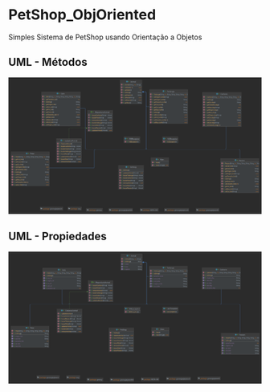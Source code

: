 # PetShop_ObjOriented
Simples Sistema de PetShop usando Orientação a Objetos

## UML - Métodos
![Alt Text](https://github.com/Kayannsoarez/PetShop_ObjOriented/blob/main/img/Methods.png)

## UML - Propiedades 
![Alt Text](https://github.com/Kayannsoarez/PetShop_ObjOriented/blob/main/img/Properties.png)

